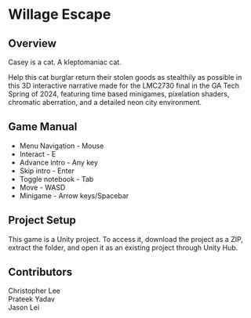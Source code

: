 # Willage Escape

## Overview
Casey is a cat. A kleptomaniac cat.

Help this cat burglar return their stolen goods as stealthily as possible in this 3D interactive narrative made for the LMC2730 final in the GA Tech Spring of 2024, featuring time based minigames, pixelation shaders, chromatic aberration, and a detailed neon city environment.

## Game Manual
- Menu Navigation - Mouse
- Interact - E
- Advance intro - Any key 
- Skip intro - Enter
- Toggle notebook - Tab
- Move - WASD
- Minigame - Arrow keys/Spacebar

## Project Setup
This game is a Unity project. To access it, download the project as a ZIP, extract the folder, and open it as an existing project through Unity Hub.

## Contributors
Christopher Lee\
Prateek Yadav\
Jason Lei
